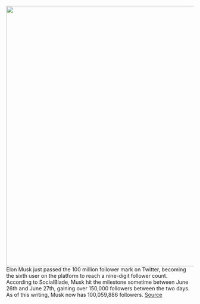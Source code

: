 <img src='https://cdn.vox-cdn.com/thumbor/euMYuH-liZhNAAU_rM4sH4-c0uQ=/0x0:2040x1360/1200x800/filters:focal(857x517:1183x843)/cdn.vox-cdn.com/uploads/chorus_image/image/71023419/VRG_Illo_STK022_K_Radtke_Musk_Thumbs_Up.0.jpg' width='700px' /><br/>
Elon Musk just passed the 100 million follower mark on Twitter, becoming the sixth user on the platform to reach a nine-digit follower count. According to SocialBlade, Musk hit the milestone sometime between June 26th and June 27th, gaining over 150,000 followers between the two days. As of this writing, Musk now has 100,059,886 followers.
<a href='https://www.theverge.com/2022/6/28/23186158/elon-musk-100-million-twitter-followers'> Source <a/>